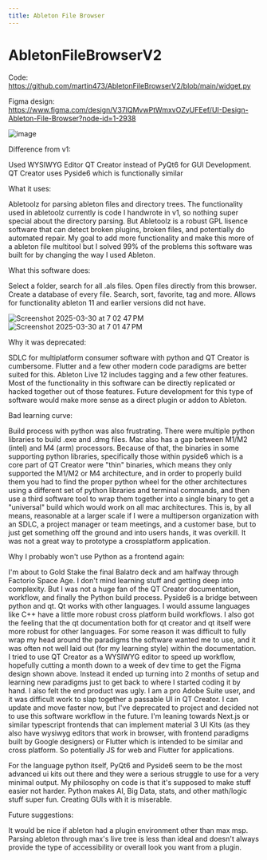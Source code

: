```yaml
---
title: Ableton File Browser
---
```

# AbletonFileBrowserV2
Code: https://github.com/martin473/AbletonFileBrowserV2/blob/main/widget.py

Figma design: https://www.figma.com/design/V37lQMvwPtWmxvOZyUFEef/UI-Design-Ableton-File-Browser?node-id=1-2938

![image](https://i.imgur.com/y5ZkwSu.png)

Difference from v1:

Used WYSIWYG Editor QT Creator instead of PyQt6 for GUI Development. QT Creator uses Pyside6 which is functionally similar

What it uses:

Abletoolz for parsing ableton files and directory trees. The functionality used in abletoolz currently is code I handwrote in v1, so nothing super special about the directory parsing. But Abletoolz is a robust GPL lisence software that can detect broken plugins, broken files, and potentially do automated repair. My goal to add more functionality and make this more of a ableton file multitool but I solved 99% of the problems this software was built for by changing the way I used Ableton.

What this software does:

Select a folder, search for all .als files. Open files directly from this browser. Create a database of every file. Search, sort, favorite, tag and more. Allows for functionality ableton 11 and earlier versions did not have.

![Screenshot 2025-03-30 at 7 02 47 PM](https://i.imgur.com/zYBiYHG.png)
![Screenshot 2025-03-30 at 7 01 47 PM](https://i.imgur.com/9keJhCA.png)

Why it was deprecated:

SDLC for multiplatform consumer software with python and QT Creator is cumbersome. Flutter and a few other modern code paradigms are better suited for this. Ableton Live 12 includes tagging and a few other features. Most of the functionality in this software can be directly replicated or hacked together out of those features. Future development for this type of software would make more sense as a direct plugin or addon to Ableton.

Bad learning curve:

Build process with python was also frustrating. There were multiple python libraries to build .exe and .dmg files. Mac also has a gap between M1/M2 (intel) and M4 (arm) processors. Because of that, the binaries in some supporting python libraries, specifically those within pyside6 which is a core part of QT Creator were "thin" binaries, which means they only supported the M1/M2 or M4 architecture, and in order to properly build them you had to find the proper python wheel for the other architectures using a different set of python libraries and terminal commands, and then use a third software tool to wrap them together into a single binary to get a "universal" build which would work on all mac architectures. This is, by all means, reasonable at a larger scale if I were a multiperson organization with an SDLC, a project manager or team meetings, and a customer base, but to just get something off the ground and into users hands, it was overkill. It was not a great way to prototype a crossplatform application.

Why I probably won't use Python as a frontend again:

I'm about to Gold Stake the final Balatro deck and am halfway through Factorio Space Age. I don't mind learning stuff and getting deep into complexity. But I was not a huge fan of the QT Creator documentation, workflow, and finally the Python build process. Pyside6 is a bridge between python and qt. Qt works with other languages. I would assume languages like C++ have a little more robust cross platform build workflows. I also got the feeling that the qt documentation both for qt creator and qt itself were more robust for other languages. For some reason it was difficult to fully wrap my head around the paradigms the software wanted me to use, and it was often not well laid out (for my learning style) within the documentation. I tried to use QT Creator as a WYSIWYG editor to speed up workflow, hopefully cutting a month down to a week of dev time to get the Figma design shown above. Instead it ended up turning into 2 months of setup and learning new paradigms just to get back to where I started coding it by hand. I also felt the end product was ugly. I am a pro Adobe Suite user, and it was difficult work to slap together a passable UI in QT Creator. I can update and move faster now, but I've deprecated to project and decided not to use this software workflow in the future. I'm leaning towards Next.js or similar typescript frontends that can implement material 3 UI Kits (as they also have wysiwyg editors that work in browser, with frontend paradigms built by Google designers) or Flutter which is intended to be similar and cross platform. So potentially JS for web and Flutter for applications.

For the language python itself, PyQt6 and Pyside6 seem to be the most advanced ui kits out there and they were a serious struggle to use for a very minimal output. My philosophy on code is that it's supposed to make stuff easier not harder. Python makes AI, Big Data, stats, and other math/logic stuff super fun. Creating GUIs with it is miserable.

Future suggestions:

It would be nice if ableton had a plugin environment other than max msp. Parsing ableton through max's live tree is less than ideal and doesn't always provide the type of accessibility or overall look you want from a plugin.
